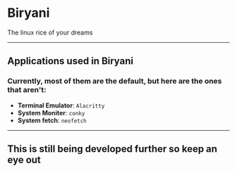 # Biryani
The linux rice of your dreams
<hr>
<h2>Applications used in Biryani</h2>
<h3>Currently, most of them are the default, but here are the ones that aren't:</h3>

- **Terminal Emulator**: `Alacritty`
- **System Moniter**: `conky`
- **System fetch**: `neofetch`
<hr>
<h2>This is still being developed further so keep an eye out</h2>
